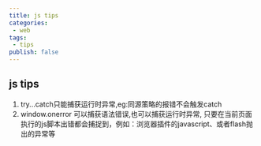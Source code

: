 ```yaml
---
title: js tips
categories:
 - web
tags:
 - tips
publish: false
---
```


## js tips

1.  try...catch只能捕获运行时异常,eg:同源策略的报错不会触发catch 
2.  window.onerror 可以捕获语法错误,也可以捕获运行时异常, 只要在当前页面执行的js脚本出错都会捕捉到，例如：浏览器插件的javascript、或者flash抛出的异常等 

